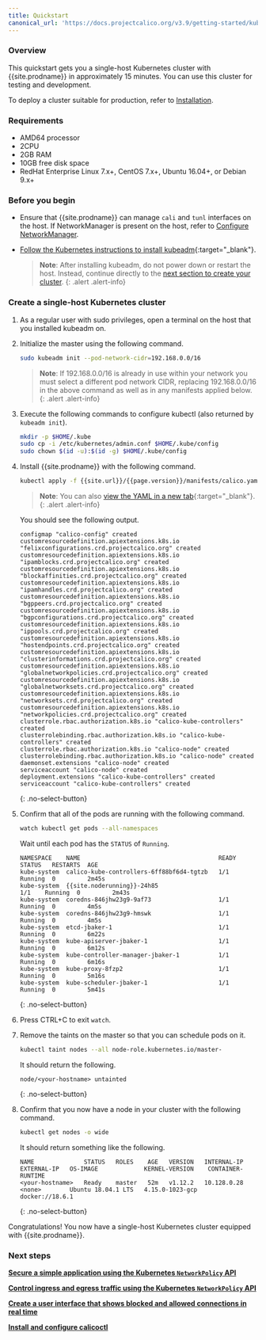 ```yaml
---
title: Quickstart
canonical_url: 'https://docs.projectcalico.org/v3.9/getting-started/kubernetes/quickstart'
---
```



### Overview

This quickstart gets you a single-host Kubernetes cluster with {{site.prodname}}
in approximately 15 minutes. You can use this cluster for testing and
development.

To deploy a cluster suitable for production, refer to [Installation](installation).


### Requirements

- AMD64 processor
- 2CPU
- 2GB RAM
- 10GB free disk space
- RedHat Enterprise Linux 7.x+, CentOS 7.x+, Ubuntu 16.04+, or Debian 9.x+


### Before you begin

- Ensure that {{site.prodname}} can manage `cali` and `tunl` interfaces on the host.
  If NetworkManager is present on the host, refer to
  [Configure NetworkManager](../../maintenance/troubleshooting#configure-networkmanager).

- [Follow the Kubernetes instructions to install kubeadm](https://kubernetes.io/docs/setup/independent/install-kubeadm/){:target="_blank"}.

   > **Note**: After installing kubeadm, do not power down or restart
   the host. Instead, continue directly to the
   [next section to create your cluster](#create-a-single-host-kubernetes-cluster).
   {: .alert .alert-info}


### Create a single-host Kubernetes cluster

1. As a regular user with sudo privileges, open a terminal on the host that
   you installed kubeadm on.

1. Initialize the master using the following command.

   ```bash
   sudo kubeadm init --pod-network-cidr=192.168.0.0/16
   ```

   > **Note**: If 192.168.0.0/16 is already in use within your network you must select a different pod network
   > CIDR, replacing 192.168.0.0/16 in the above command as well as in any manifests applied below.
   {: .alert .alert-info}

1. Execute the following commands to configure kubectl (also returned by
   `kubeadm init`).

   ```bash
   mkdir -p $HOME/.kube
   sudo cp -i /etc/kubernetes/admin.conf $HOME/.kube/config
   sudo chown $(id -u):$(id -g) $HOME/.kube/config
   ```

1. Install {{site.prodname}} with the following command.

   ```bash
   kubectl apply -f {{site.url}}/{{page.version}}/manifests/calico.yaml
   ```

   > **Note**: You can also
   > [view the YAML in a new tab]({{site.url}}/{{page.version}}/manifests/calico.yaml){:target="_blank"}.
   {: .alert .alert-info}

   You should see the following output.

   ```
   configmap "calico-config" created
   customresourcedefinition.apiextensions.k8s.io "felixconfigurations.crd.projectcalico.org" created
   customresourcedefinition.apiextensions.k8s.io "ipamblocks.crd.projectcalico.org" created
   customresourcedefinition.apiextensions.k8s.io "blockaffinities.crd.projectcalico.org" created
   customresourcedefinition.apiextensions.k8s.io "ipamhandles.crd.projectcalico.org" created
   customresourcedefinition.apiextensions.k8s.io "bgppeers.crd.projectcalico.org" created
   customresourcedefinition.apiextensions.k8s.io "bgpconfigurations.crd.projectcalico.org" created
   customresourcedefinition.apiextensions.k8s.io "ippools.crd.projectcalico.org" created
   customresourcedefinition.apiextensions.k8s.io "hostendpoints.crd.projectcalico.org" created
   customresourcedefinition.apiextensions.k8s.io "clusterinformations.crd.projectcalico.org" created
   customresourcedefinition.apiextensions.k8s.io "globalnetworkpolicies.crd.projectcalico.org" created
   customresourcedefinition.apiextensions.k8s.io "globalnetworksets.crd.projectcalico.org" created
   customresourcedefinition.apiextensions.k8s.io "networksets.crd.projectcalico.org" created
   customresourcedefinition.apiextensions.k8s.io "networkpolicies.crd.projectcalico.org" created
   clusterrole.rbac.authorization.k8s.io "calico-kube-controllers" created
   clusterrolebinding.rbac.authorization.k8s.io "calico-kube-controllers" created
   clusterrole.rbac.authorization.k8s.io "calico-node" created
   clusterrolebinding.rbac.authorization.k8s.io "calico-node" created
   daemonset.extensions "calico-node" created
   serviceaccount "calico-node" created
   deployment.extensions "calico-kube-controllers" created
   serviceaccount "calico-kube-controllers" created
   ```
   {: .no-select-button}

1. Confirm that all of the pods are running with the following command.

   ```bash
   watch kubectl get pods --all-namespaces
   ```

   Wait until each pod has the `STATUS` of `Running`.

   ```
   NAMESPACE    NAME                                       READY  STATUS   RESTARTS  AGE
   kube-system  calico-kube-controllers-6ff88bf6d4-tgtzb   1/1    Running  0         2m45s
   kube-system  {{site.noderunning}}-24h85                          1/1    Running  0         2m43s
   kube-system  coredns-846jhw23g9-9af73                   1/1    Running  0         4m5s
   kube-system  coredns-846jhw23g9-hmswk                   1/1    Running  0         4m5s
   kube-system  etcd-jbaker-1                              1/1    Running  0         6m22s
   kube-system  kube-apiserver-jbaker-1                    1/1    Running  0         6m12s
   kube-system  kube-controller-manager-jbaker-1           1/1    Running  0         6m16s
   kube-system  kube-proxy-8fzp2                           1/1    Running  0         5m16s
   kube-system  kube-scheduler-jbaker-1                    1/1    Running  0         5m41s
   ```
   {: .no-select-button}

1. Press CTRL+C to exit `watch`.

1. Remove the taints on the master so that you can schedule pods
   on it.

   ```bash
   kubectl taint nodes --all node-role.kubernetes.io/master-
   ```

   It should return the following.

   ```
   node/<your-hostname> untainted
   ```
   {: .no-select-button}

1. Confirm that you now have a node in your cluster with the
   following command.

   ```bash
   kubectl get nodes -o wide
   ```

   It should return something like the following.

   ```
   NAME              STATUS   ROLES    AGE   VERSION   INTERNAL-IP   EXTERNAL-IP   OS-IMAGE             KERNEL-VERSION    CONTAINER-RUNTIME
   <your-hostname>   Ready    master   52m   v1.12.2   10.128.0.28   <none>        Ubuntu 18.04.1 LTS   4.15.0-1023-gcp   docker://18.6.1
   ```
   {: .no-select-button}

Congratulations! You now have a single-host Kubernetes cluster
equipped with {{site.prodname}}.


### Next steps

**[Secure a simple application using the Kubernetes `NetworkPolicy` API](../../security/simple-policy)**

**[Control ingress and egress traffic using the Kubernetes `NetworkPolicy` API](../../security/advanced-policy)**

**[Create a user interface that shows blocked and allowed connections in real time](../../security/stars-policy/)**

**[Install and configure calicoctl](../calicoctl/install)**
